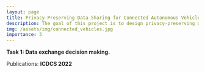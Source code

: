 ```yaml
---
layout: page
title: Privacy-Preserving Data Sharing for Connected Autonomous Vehicles
description: The goal of this project is to design privacy-preserving data-sharing strategies for connected autonomous vehicles (CAV). 
img: /assets/img/connected_vehicles.jpg
importance: 3
---
```


**Task 1: Data exchange decision making.**

Publications: **ICDCS 2022**

